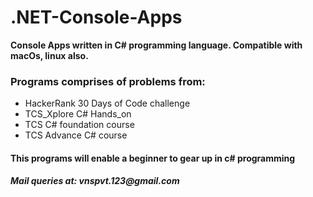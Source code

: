 # .NET-Console-Apps
<b>Console Apps written in C# programming language. Compatible with macOs, linux also.</b>
<h3>Programs comprises of problems from:</h3>
<ul>
  <li>HackerRank 30 Days of Code challenge</li>
  <li>TCS_Xplore C# Hands_on</li>
  <li>TCS C# foundation course</li>
   <li>TCS Advance C# course</li> 
</ul>
<h4>This programs will enable a beginner to gear up in c# programming</h4>
<h5>Mail queries at: vnspvt.123@gmail.com</h5>
